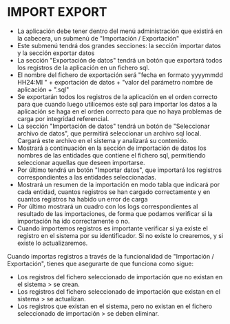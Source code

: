 IMPORT EXPORT
================================
- La aplicación debe tener dentro del menú administración que existirá en la cabecera, un submenú de "Importación / Exportación"
- Este submenú tendrá dos grandes secciones: la sección importar datos y la sección exportar datos
- La sección "Exportación de datos" tendrá un botón que exportará todos los registros de la aplicación en un fichero sql.
- El nombre del fichero de exportación será "fecha en formato yyyymmdd HH24:MI " + exportación de datos + "valor del parámetro nombre de aplicación + ".sql"
- Se exportarán todos los registros de la aplicación en el orden correcto para que cuando luego utilicemos este sql para importar los datos a la aplicación se haga en el orden correcto para que no haya problemas de carga por integridad referencial.
- La sección "Importación de datos" tendrá un botón de "Seleccionar archivo de datos", que permitirá seleccionar un archivo sql local. Cargará este archivo en el sistema y analizará su contenido.
- Mostrará a continuación en la sección de importación de datos los nombres de las entidades que contiene el fichero sql, permitiendo seleccionar aquellas que deseen importarse.
- Por último tendrá un botón "Importar datos", que importará los registros correspondientes a las entidades seleccionadas.
- Mostrará un resumen de la importación en modo tabla que indicará por cada entidad, cuantos registros se han cargado correctamente y en cuantos registros ha habido un error de carga
- Por último mostrará un cuadro con los logs correspondientes al resultado de las importaciones, de forma que podamos verificar si la importación ha ido correctamente o no.
- Cuando importemos registros es importante verificar si ya existe el registro en el sistema por su identificador. Si no existe lo crearemos, y si existe lo actualizaremos.

Cuando importas registros a través de la funcionalidad de "Importación / Exportación", tienes que asegurarte de que funciona como sigue:
- Los registros del fichero seleccionado de importación que no existan en el sistema > se crean.
- Los registros del fichero seleccionado de importación que existan en el sistema > se actualizan.
- Los registros que existan en el sistema, pero no existan en el fichero seleccionado de importación > se deben eliminar.
